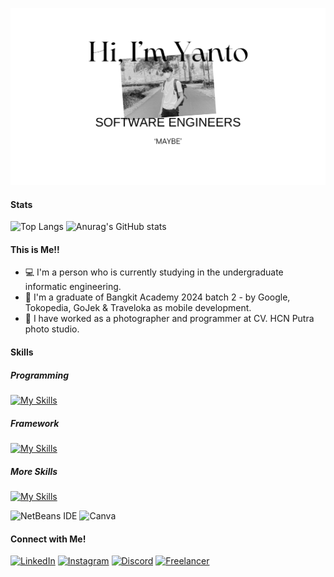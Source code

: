 
![Haryanto Nugroho](img/github-header-image.png)

<!--
**Haryanto-Nugroho/Haryanto-Nugroho** is a ✨ _special_ ✨ repository because its `README.md` (this file) appears on your GitHub profile.

Here are some ideas to get you started:

- 🔭 I’m currently working on ...
- 🌱 I’m currently learning ...
- 👯 I’m looking to collaborate on ...
- 🤔 I’m looking for help with ...
- 💬 Ask me about ...
- 📫 How to reach me: ...
- 😄 Pronouns: ...
- ⚡ Fun fact: ...
-->
#### Stats
![Top Langs](https://github-readme-stats.vercel.app/api/top-langs/?username=Haryanto-Nugroho)
![Anurag's GitHub stats](https://github-readme-stats.vercel.app/api?username=Haryanto-Nugroho&hide=contribs,prs&show_icons=true&theme=onedark)

#### This is Me!!
- 💻 I'm a person who is currently studying in the undergraduate informatic engineering. 
- 📱 I'm a graduate of Bangkit Academy 2024 batch 2 - by Google, Tokopedia, GoJek & Traveloka as mobile development. 
- 📸 I have worked as a photographer and programmer at CV. HCN Putra photo studio.

#### Skills

##### Programming  
[![My Skills](https://skillicons.dev/icons?i=kotlin,php,java,html,css,javascript,tensorflow,mysql&perline=5&theme=light)](https://skillicons.dev)

##### Framework

[![My Skills](https://skillicons.dev/icons?i=bootstrap,laravel&theme=light)](https://skillicons.dev) 

##### More Skills

[![My Skills](https://skillicons.dev/icons?i=androidstudio,vscode,arduino,photoshop,premiere,figma&perline=5&theme=light)](https://skillicons.dev) 

![NetBeans IDE](https://img.shields.io/badge/NetBeansIDE-1B6AC6?style=for-the-badge&logo=apache-netbeans-ide&logoColor=white)
![Canva](https://img.shields.io/badge/Canva-%2300C4CC.svg?&style=for-the-badge&logo=Canva&logoColor=white)

#### Connect with Me!

[![LinkedIn](https://img.shields.io/badge/LinkedIn-0077B5?style=for-the-badge&logo=linkedin&logoColor=white)](https://www.linkedin.com/in/haryanto-nugroho/)
[![Instagram](https://img.shields.io/badge/Instagram-E4405F?style=for-the-badge&logo=instagram&logoColor=white)](https://www.instagram.com/_nhaary/)
[![Discord](https://img.shields.io/badge/Discord-5865F2?style=for-the-badge&logo=discord&logoColor=white)](https://discordapp.com/users/1275652894418407509)
[![Freelancer](https://img.shields.io/badge/Freelancer-29B2FE?style=for-the-badge&logo=Freelancer&logoColor=white)](https://www.freelancer.co.id/u/nharyanto2012)



